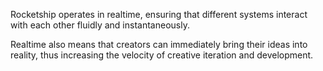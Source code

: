 Rocketship operates in realtime, ensuring that different systems interact with each other fluidly and instantaneously. 

Realtime also means that creators can immediately bring their ideas into reality, thus increasing the velocity of creative iteration and development.